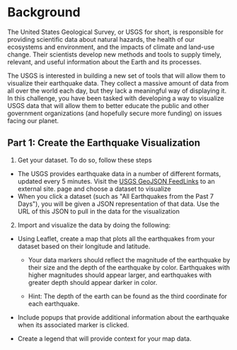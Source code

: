 # Background
The United States Geological Survey, or USGS for short, is responsible for providing scientific data about natural hazards, the health of our ecosystems and environment, and the impacts of climate and land-use change. Their scientists develop new methods and tools to supply timely, relevant, and useful information about the Earth and its processes.

The USGS is interested in building a new set of tools that will allow them to visualize their earthquake data. They collect a massive amount of data from all over the world each day, but they lack a meaningful way of displaying it. In this challenge, you have been tasked with developing a way to visualize USGS data that will allow them to better educate the public and other government organizations (and hopefully secure more funding) on issues facing our planet.

## Part 1: Create the Earthquake Visualization
1. Get your dataset. To do so, follow these steps
- The USGS provides earthquake data in a number of different formats, updated every 5 minutes. Visit the [USGS GeoJSON FeedLinks](http://earthquake.usgs.gov/earthquakes/feed/v1.0/geojson.php) to an external site. page and choose a dataset to visualize
- When you click a dataset (such as "All Earthquakes from the Past 7 Days"), you will be given a JSON representation of that data. Use the URL of this JSON to pull in the data for the visualization

2. Import and visualize the data by doing the following:

- Using Leaflet, create a map that plots all the earthquakes from your dataset based on their longitude and latitude.

    - Your data markers should reflect the magnitude of the earthquake by their size and the depth of the earthquake by color. Earthquakes with higher magnitudes should appear larger, and earthquakes with greater depth should appear darker in color.

    - Hint: The depth of the earth can be found as the third coordinate for each earthquake.
- Include popups that provide additional information about the earthquake when its associated marker is clicked.

- Create a legend that will provide context for your map data.

